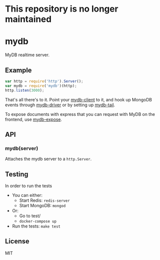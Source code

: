 # This repository is no longer maintained

# mydb

  MyDB realtime server.

## Example

```js
var http = require('http').Server();
var mydb = require('mydb')(http);
http.listen(3000);
```

  That's all there's to it. Point your
  [mydb-client](http://github.com/cloudup/mydb-client) to it, and 
  hook up MongoDB events through
  [mydb-driver](http://github.com/cloudup/mydb-driver) or by setting
  up [mydb-tail](http://github.com/cloudup/mydb-tail).

  To expose documents with express that you can request with MyDB on the frontend, use [mydb-expose](https://github.com/cloudup/mydb-expose#example).

## API

### mydb(server)

  Attaches the mydb server to a `http.Server`.

## Testing
In order to run the tests
* You can either:
  * Start Redis: `redis-server`
  * Start MongoDB: `mongod`
* Or:
  * Go to test/
  * `docker-compose up`
* Run the tests: `make test`

## License

MIT
